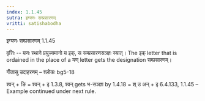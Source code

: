 ```yaml
---
index: 1.1.45
sutra: इग्यणः सम्प्रसारणम्
vritti: satishabodha
---
```



 इग्यणः सम्प्रसारणम् 1.1.45 


वृत्तिः -- यणः स्थाने प्रयुज्यमानो य इक्, स सम्प्रसारणसञ्ज्ञः स्यात्। The इक् letter that is ordained in the place of a यण् letter gets the designation सम्प्रसारणम्। 


गीतासु उदाहरणम् – श्लोकः bg5-18 


श्वन् + ङि = श्वन् + इ 1.3.8, श्वन् gets भ-सञ्ज्ञा by 1.4.18 = श् उ अन् + इ 6.4.133, 1.1.45 – Example continued under next rule. 


